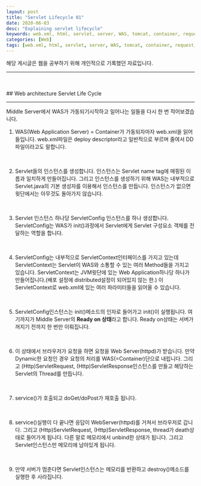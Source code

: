 ```yaml
---
layout: post
title: "Servlet Lifecycle 01"
date: 2020-06-03
desc: "Explaining servlet lifecycle"
keywords: web.xml, html, servlet, server, WAS, tomcat, container, request, lifecycle, servletconfig, servletcontext
categories: [Web]
tags: [web.xml, html, servlet, server, WAS, tomcat, container, request, lifecycle, servletconfig, servletcontext]
---
```

해당 게시글은 웹을 공부하기 위해 개인적으로 기록했던 자료입니다.
___
<br>
<br>
## Web architecture Servlet Life Cycle

___

Middle Server에서 WAS가 가동되기시작하고 일어나는 일들을 다시 한 번 적어보겠습니다. 

1. WAS(Web Application Server) = Container가 가동되자마자 web.xml을 읽어들입니다. web.xml파일은 deploy descriptor라고 일반적으로 부르며 줄여서 DD파일이라고도 말합니다. 
<br>

2. Servlet들의 인스턴스를 생성합니다. 인스턴스는 Servlet name tag에 매핑된 이름과 일치하게 만들어집니다. 그리고 인스턴스를 생성하기 위해 WAS는 내부적으로 Servlet.java의 기본 생성자를 이용해서 인스턴스를 만듭니다. 인스턴스가 없으면 윗단에서는 아무것도 돌아가지 않습니다. 
<br>

3. Servlet 인스턴스 하나당 ServletConfig 인스턴스를 하나 생성합니다. ServletConfig는 WAS가 init()과정에서 Servlet에게 Servlet 구성요소 객체를 전달하는 역할을 합니다. 
<br>

4. ServletConfig는 내부적으로 ServletContext인터페이스를 가지고 있는데 ServletContext는 Servlet이 WAS와 소통할 수 있는 여러 Method들을 가지고 있습니다. ServletContext는 JVM윗단에 있는 Web Application하나당 하나가 만들어집니다.(배포 설정에 distributed설정이 되어있지 않는 한.) 이 ServletContext로 web.xml에 있는 여러 파라미터들을 읽어올 수 있습니다. 
<br>

5. ServletConfig인스턴스는 init()메소드의 인자로 들어가고 init()이 실행됩니다. 여기까지가 Middle Server의 **Ready on 상태**라고 합니다. Ready on상태는 서버가 꺼지기 전까지 한 번만 이뤄집니다.
<br>

6. 이 상태에서 브라우저가 요청을 하면 요청을 Web Server(httpd)가 받습니다. 만약 Dynamic한 요청인 경우 요청의 처리를 WAS(=Container)단으로 내립니다. 그리고 (Http)ServletRequest, (Http)ServletResponse인스턴스를 만들고 해당하는 Servlet의 Thread를 만듭니다. 
<br>

7. service()가 호출되고 doGet/doPost가 재호출 됩니다. 
<br>

8. service()실행이 다 끝나면 응답이 WebServer(httpd)를 거쳐서 브라우저로 갑니다. 그리고 (Http)ServletRequest, (Http)ServletResponse, thread가 death상태로 들어가게 됩니다. 다른 말로 메모리에서 unbind한 상태가 됩니다. 그리고 Servlet인스턴스만 메모리에 남아있게 됩니다. 
<br>

9. 만약 서버가 멈춘다면 Servlet인스턴스는 메모리를 반환하고 destroy()메소드를 실행한 후 사라집니다. 